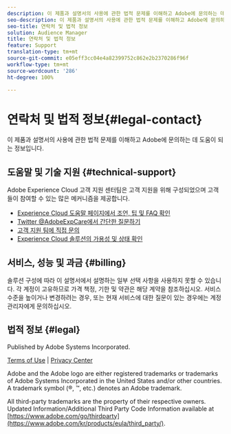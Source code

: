 ```yaml
---
description: 이 제품과 설명서의 사용에 관한 법적 문제를 이해하고 Adobe에 문의하는 데 도움이 되는 정보입니다.
seo-description: 이 제품과 설명서의 사용에 관한 법적 문제를 이해하고 Adobe에 문의하는 데 도움이 되는 정보입니다.
seo-title: 연락처 및 법적 정보
solution: Audience Manager
title: 연락처 및 법적 정보
feature: Support
translation-type: tm+mt
source-git-commit: e05eff3cc04e4a82399752c862e2b2370286f96f
workflow-type: tm+mt
source-wordcount: '286'
ht-degree: 100%

---
```



# 연락처 및 법적 정보{#legal-contact}

이 제품과 설명서의 사용에 관한 법적 문제를 이해하고 Adobe에 문의하는 데 도움이 되는 정보입니다.

## 도움말 및 기술 지원 {#technical-support}

Adobe Experience Cloud 고객 지원 센터팀은 고객 지원을 위해 구성되었으며 고객들이 참여할 수 있는 많은 메커니즘을 제공합니다.

* [Experience Cloud 도움말 페이지에서 조언, 팁 및 FAQ 확인](https://helpx.adobe.com/kr/support.ec.html)
* [Twitter @AdobeExpCare에서 간단한 질문하기](https://twitter.com/AdobeExpCare)
* [고객 지원 팀에 직접 문의](https://helpx.adobe.com/kr/contact/enterprise-support.ec.html)
* [Experience Cloud 솔루션의 가용성 및 상태 확인](https://status.adobe.com/)

## 서비스, 성능 및 과금 {#billing}

솔루션 구성에 따라 이 설명서에서 설명하는 일부 선택 사항을 사용하지 못할 수 있습니다. 각 계정이 고유하므로 가격 책정, 기한 및 약관은 해당 계약을 참조하십시오. 서비스 수준을 높이거나 변경하려는 경우, 또는 현재 서비스에 대한 질문이 있는 경우에는 계정 관리자에게 문의하십시오.

## 법적 정보  {#legal}

Published by Adobe Systems Incorporated.

[Terms of Use](https://www.adobe.com/kr/legal/terms.html) | [Privacy Center](https://www.adobe.com/kr/privacy.html)

Adobe and the Adobe logo are either registered trademarks or trademarks of Adobe Systems Incorporated in the United States and/or other countries. A trademark symbol (®, ™, etc.) denotes an Adobe trademark.

All third-party trademarks are the property of their respective owners. Updated Information/Additional Third Party Code Information available at [https://www.adobe.com/go/thirdparty](https://www.adobe.com/kr/products/eula/third_party/).

